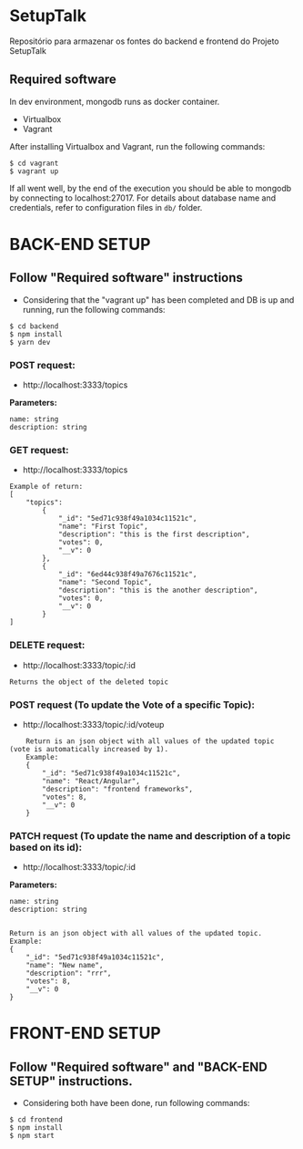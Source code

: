 # SetupTalk
Repositório para armazenar os fontes do backend e frontend do Projeto SetupTalk


## Required software
In dev environment, mongodb runs as docker container.
- Virtualbox
- Vagrant

After installing Virtualbox and Vagrant, run the following commands:
```
$ cd vagrant
$ vagrant up
```

If all went well, by the end of the execution you should be able to mongodb by
connecting to localhost:27017. For details about database name and credentials,
refer to configuration files in `db/` folder.

# BACK-END SETUP
## Follow "Required software" instructions
- Considering that the "vagrant up" has been completed and DB is up and running, run the following commands:
```
$ cd backend
$ npm install
$ yarn dev
```

### POST request:
- http://localhost:3333/topics

**Parameters:**
```
name: string
description: string
```

### GET request:
- http://localhost:3333/topics

```
Example of return:
[
    "topics": 
        {
            "_id": "5ed71c938f49a1034c11521c",
            "name": "First Topic",
            "description": "this is the first description",
            "votes": 0,
            "__v": 0
        },
        {
            "_id": "6ed44c938f49a7676c11521c",
            "name": "Second Topic",
            "description": "this is the another description",
            "votes": 0,
            "__v": 0
        }
]
```

### DELETE request:
- http://localhost:3333/topic/:id
```
Returns the object of the deleted topic
```


### POST request (To update the Vote of a specific Topic):
- http://localhost:3333/topic/:id/voteup

```
    Return is an json object with all values of the updated topic (vote is automatically increased by 1).
    Example:
    {
        "_id": "5ed71c938f49a1034c11521c",
        "name": "React/Angular",
        "description": "frontend frameworks",
        "votes": 8,
        "__v": 0
    }
```

### PATCH request (To update the name and description of a topic based on its id):
- http://localhost:3333/topic/:id

**Parameters:**
```
name: string
description: string


Return is an json object with all values of the updated topic.
Example:
{
    "_id": "5ed71c938f49a1034c11521c",
    "name": "New name",
    "description": "rrr",
    "votes": 8,
    "__v": 0
}
```


# FRONT-END SETUP
## Follow "Required software" and "BACK-END SETUP" instructions.
- Considering both have been done, run following commands:

```
$ cd frontend
$ npm install
$ npm start
```
